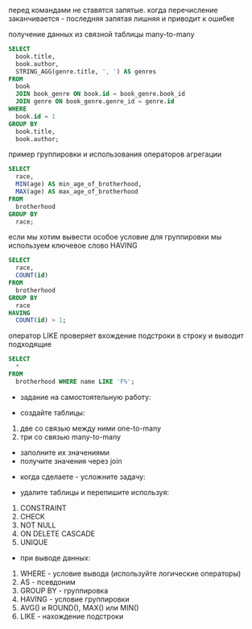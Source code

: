 перед командами не ставятся запятые.
когда перечисление заканчивается - последняя запятая лишняя и приводит к ошибке

получение данных из связной таблицы
many-to-many

```sql
SELECT
  book.title,
  book.author,
  STRING_AGG(genre.title, ', ') AS genres
FROM
  book
  JOIN book_genre ON book.id = book_genre.book_id
  JOIN genre ON book_genre.genre_id = genre.id
WHERE
  book.id = 1
GROUP BY
  book.title,
  book.author;
```

пример группировки и использования операторов агрегации

```sql
SELECT
  race,
  MIN(age) AS min_age_of_brotherhood,
  MAX(age) AS max_age_of_brotherhood
FROM
  brotherhood
GROUP BY
  race;
```

если мы хотим вывести особое условие для группировки мы используем ключевое слово HAVING

```sql
SELECT
  race,
  COUNT(id)
FROM
  brotherhood
GROUP BY
  race
HAVING
  COUNT(id) > 1;
```

оператор LIKE проверяет вхождение подстроки в строку и выводит подходящие

```sql
SELECT
  *
FROM
  brotherhood WHERE name LIKE 'F%';
```


- задание на самостоятельную работу:


- создайте таблицы:

1. две со связью между ними one-to-many
2. три со связью many-to-many

- заполните их значениями
- получите значения через join

* когда сделаете - усложните задачу:

- удалите таблицы и перепишите используя:

1. CONSTRAINT
2. CHECK
3. NOT NULL
4. ON DELETE CASCADE
5. UNIQUE

- при выводе данных:

1. WHERE - условие вывода (используйте логические операторы)
2. AS - псевдоним
3. GROUP BY - группировка
4. HAVING - условие группировки
5. AVG() и ROUND(), MAX() или MIN()
6. LIKE - нахождение подстроки


